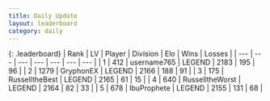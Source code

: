 ```yaml
---
title: Daily Update
layout: leaderboard
category: daily
---
```


{: .leaderboard}
| Rank | LV | Player | Division | Elo | Wins | Losses |
| --- | --- | --- | --- | --- | --- | --- |
| <span data-change="2">1</span> | 412 | <span title="ID: 188640">username765</span> | LEGEND | <span data-change="43">2183</span> | <span data-change="19">195</span> | <span data-change="6">96</span> |
| <span data-change="2">2</span> | 1279 | <span title="ID: 315148">GryphonEX</span> | LEGEND | <span data-change="30">2166</span> | <span data-change="6">188</span> | <span data-change="0">91</span> |
| <span data-change="-2">3</span> | 175 | <span title="ID: 547266">RusselltheBest</span> | LEGEND | <span data-change="-20">2165</span> | <span data-change="1">61</span> | <span data-change="2">15</span> |
| <span data-change="1">4</span> | 640 | <span title="ID: 388751">RusselltheWorst</span> | LEGEND | <span data-change="32">2164</span> | <span data-change="6">82</span> | <span data-change="0">33</span> |
| <span data-change="-3">5</span> | 678 | <span title="ID: 362352">IbuProphete</span> | LEGEND | <span data-change="-4">2155</span> | <span data-change="10">131</span> | <span data-change="4">68</span> |